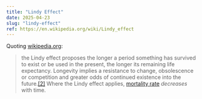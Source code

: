 ```yaml
---
title: "Lindy Effect"
date: 2025-04-23
slug: "lindy-effect"
ref: https://en.wikipedia.org/wiki/Lindy_effect
---
```


Quoting [wikipedia.org](https://en.wikipedia.org/wiki/Lindy_effect):

> the Lindy effect proposes the longer a period something has survived to exist or be used in the present, the longer its remaining life expectancy. Longevity implies a resistance to change, obsolescence or competition and greater odds of continued existence into the future.[[2]](https://en.wikipedia.org/wiki/Lindy_effect#cite_note-Taleb2012-2) Where the Lindy effect applies, [mortality rate](https://en.wikipedia.org/wiki/Mortality_rate) *decreases* with time.